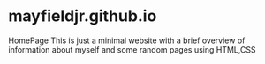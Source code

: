 # mayfieldjr.github.io
HomePage
This is just a minimal website with a brief overview of information
about myself and some random pages using HTML,CSS
